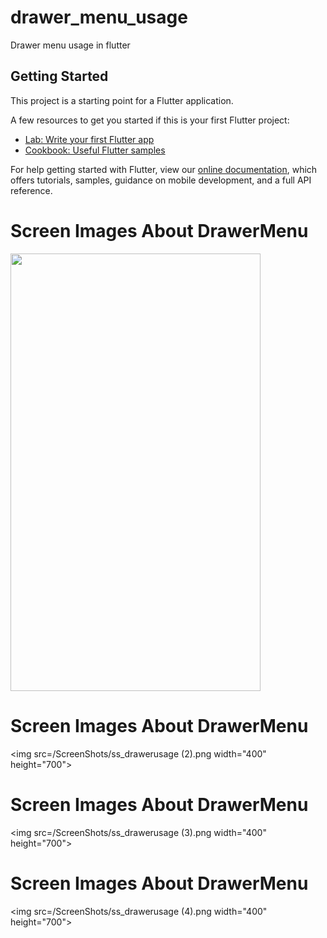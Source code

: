 # drawer_menu_usage

Drawer menu usage in flutter

## Getting Started

This project is a starting point for a Flutter application.

A few resources to get you started if this is your first Flutter project:

- [Lab: Write your first Flutter app](https://flutter.dev/docs/get-started/codelab)
- [Cookbook: Useful Flutter samples](https://flutter.dev/docs/cookbook)

For help getting started with Flutter, view our
[online documentation](https://flutter.dev/docs), which offers tutorials,
samples, guidance on mobile development, and a full API reference.


 # Screen Images About DrawerMenu
<img src=/ScreenShots/ss_drawerusage(1).png width="400" height="700">

 # Screen Images About DrawerMenu
<img src=/ScreenShots/ss_drawerusage (2).png width="400" height="700">

 # Screen Images About DrawerMenu
<img src=/ScreenShots/ss_drawerusage (3).png width="400" height="700">

 # Screen Images About DrawerMenu
<img src=/ScreenShots/ss_drawerusage (4).png width="400" height="700">
